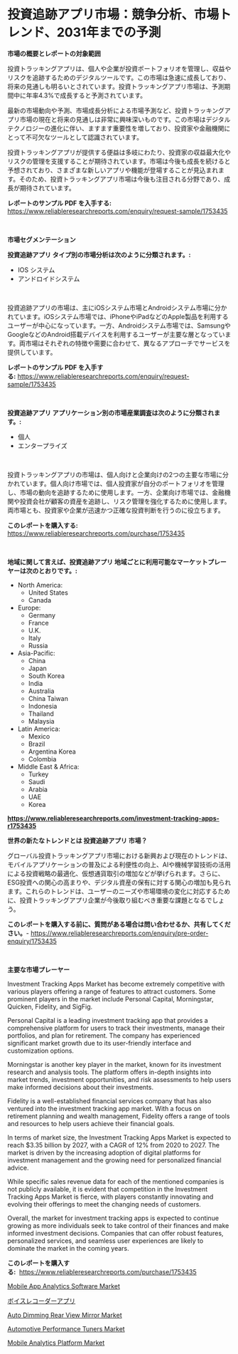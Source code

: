 <p><h1>投資追跡アプリ市場：競争分析、市場トレンド、2031年までの予測</h1></p><p><strong>市場の概要とレポートの対象範囲</strong></p>
<p><p>投資トラッキングアプリは、個人や企業が投資ポートフォリオを管理し、収益やリスクを追跡するためのデジタルツールです。この市場は急速に成長しており、将来の見通しも明るいとされています。投資トラッキングアプリ市場は、予測期間中に年率4.3%で成長すると予測されています。</p><p>最新の市場動向や予測、市場成長分析による市場予測など、投資トラッキングアプリ市場の現在と将来の見通しは非常に興味深いものです。この市場はデジタルテクノロジーの進化に伴い、ますます重要性を増しており、投資家や金融機関にとって不可欠なツールとして認識されています。</p><p>投資トラッキングアプリが提供する便益は多岐にわたり、投資家の収益最大化やリスクの管理を支援することが期待されています。市場は今後も成長を続けると予想されており、さまざまな新しいアプリや機能が登場することが見込まれます。そのため、投資トラッキングアプリ市場は今後も注目される分野であり、成長が期待されています。</p></p>
<p><strong>レポートのサンプル PDF を入手する:</strong> <a href="https://www.reliableresearchreports.com/enquiry/request-sample/1753435">https://www.reliableresearchreports.com/enquiry/request-sample/1753435</a></p>
<p>&nbsp;</p>
<p><strong>市場セグメンテーション</strong></p>
<p><strong>投資追跡アプリ タイプ別の市場分析は次のように分類されます。:</strong></p>
<p><ul><li>IOS システム</li><li>アンドロイドシステム</li></ul></p>
<p>&nbsp;</p>
<p><p>投資追跡アプリの市場は、主にiOSシステム市場とAndroidシステム市場に分かれています。iOSシステム市場では、iPhoneやiPadなどのApple製品を利用するユーザーが中心になっています。一方、Androidシステム市場では、SamsungやGoogleなどのAndroid搭載デバイスを利用するユーザーが主要な層となっています。両市場はそれぞれの特徴や需要に合わせて、異なるアプローチでサービスを提供しています。</p></p>
<p><strong>レポートのサンプル PDF を入手する:</strong>&nbsp;<a href="https://www.reliableresearchreports.com/enquiry/request-sample/1753435">https://www.reliableresearchreports.com/enquiry/request-sample/1753435</a></p>
<p>&nbsp;</p>
<p><strong> 投資追跡アプリ アプリケーション別の市場産業調査は次のように分類されます。:</strong></p>
<p><ul><li>個人</li><li>エンタープライズ</li></ul></p>
<p>&nbsp;</p>
<p><p>投資トラッキングアプリの市場は、個人向けと企業向けの2つの主要な市場に分かれています。個人向け市場では、個人投資家が自分のポートフォリオを管理し、市場の動向を追跡するために使用します。一方、企業向け市場では、金融機関や投資会社が顧客の資産を追跡し、リスク管理を強化するために使用します。両市場とも、投資家や企業が迅速かつ正確な投資判断を行うのに役立ちます。</p></p>
<p><strong>このレポートを購入する:</strong>&nbsp; <a href="https://www.reliableresearchreports.com/purchase/1753435">https://www.reliableresearchreports.com/purchase/1753435</a></p>
<p>&nbsp;</p>
<p><strong>地域に関して言えば、投資追跡アプリ 地域ごとに利用可能なマーケットプレーヤーは次のとおりです。:</strong></p>
<p><ul>
    <li>
        North America:
        <ul>
            <li>United States</li>
            <li>Canada</li>
        </ul>
    </li>
    <li>
        Europe:
        <ul>
            <li>Germany</li>
            <li>France</li>
            <li>U.K.</li>
            <li>Italy</li>
            <li>Russia</li>
        </ul>
    </li>
    <li>
        Asia-Pacific:
        <ul>
            <li>China</li>
            <li>Japan</li>
            <li>South Korea</li>
            <li>India</li>
            <li>Australia</li>
            <li>China Taiwan</li>
            <li>Indonesia</li>
            <li>Thailand</li>
            <li>Malaysia</li>
        </ul>
    </li>
    <li>
        Latin America:
        <ul>
            <li>Mexico</li>
            <li>Brazil</li>
            <li>Argentina Korea</li>
            <li>Colombia</li>
        </ul>
    </li>
    <li>
        Middle East & Africa:
        <ul>
            <li>Turkey</li>
            <li>Saudi</li>
            <li>Arabia</li>
            <li>UAE</li>
            <li>Korea</li>
        </ul>
    </li>
    </ul></p>
<p><strong><a href="https://www.reliableresearchreports.com/investment-tracking-apps-r1753435">https://www.reliableresearchreports.com/investment-tracking-apps-r1753435</a></strong>&nbsp;</p>
<p><strong>世界の新たなトレンドとは 投資追跡アプリ 市場？</strong></p>
<p><p>グローバル投資トラッキングアプリ市場における新興および現在のトレンドは、モバイルアプリケーションの普及による利便性の向上、AIや機械学習技術の活用による投資戦略の最適化、仮想通貨取引の増加などが挙げられます。さらに、ESG投資への関心の高まりや、デジタル資産の保有に対する関心の増加も見られます。これらのトレンドは、ユーザーのニーズや市場環境の変化に対応するために、投資トラッキングアプリ企業が今後取り組むべき重要な課題となるでしょう。</p></p>
<p><strong>このレポートを購入する前に、質問がある場合は問い合わせるか、共有してください。</strong>- <a href="https://www.reliableresearchreports.com/enquiry/pre-order-enquiry/1753435">https://www.reliableresearchreports.com/enquiry/pre-order-enquiry/1753435</a></p>
<p>&nbsp;</p>
<p><strong>主要な市場プレーヤー</strong></p>
<p><p>Investment Tracking Apps Market has become extremely competitive with various players offering a range of features to attract customers. Some prominent players in the market include Personal Capital, Morningstar, Quicken, Fidelity, and SigFig.</p><p>Personal Capital is a leading investment tracking app that provides a comprehensive platform for users to track their investments, manage their portfolios, and plan for retirement. The company has experienced significant market growth due to its user-friendly interface and customization options.</p><p>Morningstar is another key player in the market, known for its investment research and analysis tools. The platform offers in-depth insights into market trends, investment opportunities, and risk assessments to help users make informed decisions about their investments.</p><p>Fidelity is a well-established financial services company that has also ventured into the investment tracking app market. With a focus on retirement planning and wealth management, Fidelity offers a range of tools and resources to help users achieve their financial goals.</p><p>In terms of market size, the Investment Tracking Apps Market is expected to reach $3.35 billion by 2027, with a CAGR of 12% from 2020 to 2027. The market is driven by the increasing adoption of digital platforms for investment management and the growing need for personalized financial advice.</p><p>While specific sales revenue data for each of the mentioned companies is not publicly available, it is evident that competition in the Investment Tracking Apps Market is fierce, with players constantly innovating and evolving their offerings to meet the changing needs of customers. </p><p>Overall, the market for investment tracking apps is expected to continue growing as more individuals seek to take control of their finances and make informed investment decisions. Companies that can offer robust features, personalized services, and seamless user experiences are likely to dominate the market in the coming years.</p></p>
<p><strong>このレポートを購入する:</strong>&nbsp;&nbsp;<a href="https://www.reliableresearchreports.com/purchase/1753435">https://www.reliableresearchreports.com/purchase/1753435</a></p>
<p><p><a href="https://github.com/guneycigdem35/Market-Research-Report-List-2/blob/main/mobile-app-analytics-software-market.md">Mobile App Analytics Software Market</a></p><p><a href="https://github.com/zoetazuur/Market-Research-Report-List-1/blob/main/214284425601.md">ボイスレコーダーアプリ</a></p><p><a href="https://www.linkedin.com/pulse/decoding-auto-dimming-rear-view-mirror-market-deep-dive-latest-zbmte?trackingId=B%2Fp74DG917JdrlUvhPvIyg%3D%3D">Auto Dimming Rear View Mirror Market</a></p><p><a href="https://www.linkedin.com/pulse/automotive-performance-tuners-market-research-report-key-successful-zviue?trackingId=JhAYbMVHSe9X4R9M3Q23KQ%3D%3D">Automotive Performance Tuners Market</a></p><p><a href="https://github.com/biheemgalvinlouises6hokrh3h/Market-Research-Report-List-2/blob/main/mobile-analytics-platform-market.md">Mobile Analytics Platform Market</a></p></p>
